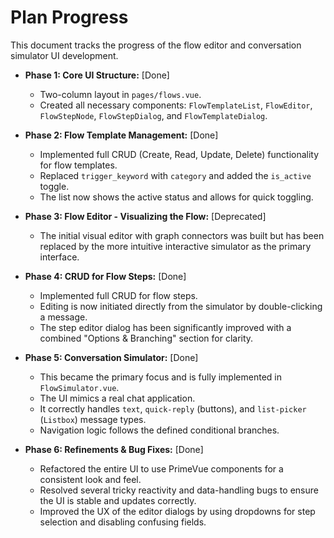 # Plan Progress

This document tracks the progress of the flow editor and conversation simulator UI development.

- **Phase 1: Core UI Structure:** [Done]
  - Two-column layout in `pages/flows.vue`.
  - Created all necessary components: `FlowTemplateList`, `FlowEditor`, `FlowStepNode`, `FlowStepDialog`, and `FlowTemplateDialog`.

- **Phase 2: Flow Template Management:** [Done]
  - Implemented full CRUD (Create, Read, Update, Delete) functionality for flow templates.
  - Replaced `trigger_keyword` with `category` and added the `is_active` toggle.
  - The list now shows the active status and allows for quick toggling.

- **Phase 3: Flow Editor - Visualizing the Flow:** [Deprecated]
  - The initial visual editor with graph connectors was built but has been replaced by the more intuitive interactive simulator as the primary interface.

- **Phase 4: CRUD for Flow Steps:** [Done]
  - Implemented full CRUD for flow steps.
  - Editing is now initiated directly from the simulator by double-clicking a message.
  - The step editor dialog has been significantly improved with a combined "Options & Branching" section for clarity.

- **Phase 5: Conversation Simulator:** [Done]
  - This became the primary focus and is fully implemented in `FlowSimulator.vue`.
  - The UI mimics a real chat application.
  - It correctly handles `text`, `quick-reply` (buttons), and `list-picker` (`Listbox`) message types.
  - Navigation logic follows the defined conditional branches.

- **Phase 6: Refinements & Bug Fixes:** [Done]
  - Refactored the entire UI to use PrimeVue components for a consistent look and feel.
  - Resolved several tricky reactivity and data-handling bugs to ensure the UI is stable and updates correctly.
  - Improved the UX of the editor dialogs by using dropdowns for step selection and disabling confusing fields.